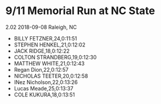 # 9/11 Memorial Run at NC State
2.02
2018-09-08
Raleigh, NC

* BILLY FETZNER,24,0:11:51
* STEPHEN HENKEL,21,0:12:02
* JACK RIDGE,18,0:12:22
* COLTON STRANDBERG,19,0:12:30
* MATTHEW WHITE,21,0:12:43
* Regan Dion,22,0:12:57
* NICHOLAS TEETER,20,0:12:58
* INez Nicholson,22,0:13:26
* Lucas Meade,25,0:13:37
* COLE KUKURA,18,0:13:51